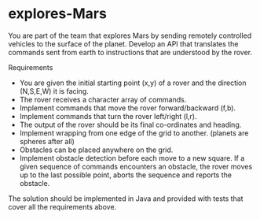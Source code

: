 # explores-Mars

You are part of the team that explores Mars by sending remotely controlled vehicles to the surface of the planet. Develop an API that translates the commands sent from earth to instructions that are understood by the rover.
 
Requirements
- You are given the initial starting point (x,y) of a rover and the direction (N,S,E,W) it is facing.
- The rover receives a character array of commands.
- Implement commands that move the rover forward/backward (f,b).
- Implement commands that turn the rover left/right (l,r).
- The output of the rover should be its final co-ordinates and heading.
- Implement wrapping from one edge of the grid to another. (planets are spheres after all)
- Obstacles can be placed anywhere on the grid.
- Implement obstacle detection before each move to a new square. If a given sequence of commands encounters an obstacle, the rover moves up to the last possible point, aborts the sequence and reports the obstacle.
 
The solution should be implemented in Java and provided with tests that cover all the requirements above.